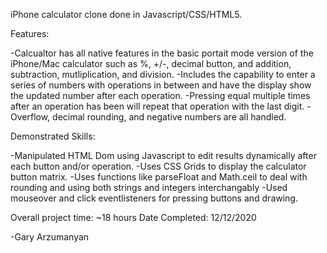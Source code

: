 iPhone calculator clone done in Javascript/CSS/HTML5.

Features:

-Calcualtor has all native features in the basic portait mode version of the iPhone/Mac calculator such as %, +/-, decimal button, and addition, subtraction, mutliplication, and division. 
-Includes the capability to enter a series of numbers with operations in between and have the display show the updated number after each operation. 
-Pressing equal multiple times after an operation has been will repeat that operation with the last digit.
-Overflow, decimal rounding, and negative numbers are all handled.

Demonstrated Skills:

-Manipulated HTML Dom using Javascript to edit results dynamically after each button and/or operation. 
-Uses CSS Grids to display the calculator button matrix. 
-Uses functions like parseFloat and Math.ceil to deal with rounding and using both strings and integers interchangably 
-Used mouseover and click eventlisteners for pressing buttons and drawing.  

Overall project time: ~18 hours Date Completed: 12/12/2020

-Gary Arzumanyan